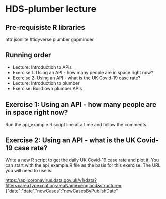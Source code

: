 # HDS-plumber lecture

## Pre-requisiste R libraries

httr
jsonlite
#tidyverse
plumber
gapminder

## Running order

- Lecture: Introduction to APIs
- Exercise 1: Using an API - how many people are in space right now?
- Exercise 2: Using an API - what is the UK Covid-19 case rate?
- Lecture: Introduction to plumber
- Exercise: Build own plumber APIs

## Exercise 1: Using an API - how many people are in space right now?

Run the api_example.R script line at a time and follow the comments.

## Exercise 2: Using an API - what is the UK Covid-19 case rate?

Write a new R script to get the daily UK Covid-19 case rate and plot it.
You can start with the api_example.R file as the basis for this exercise. 
The URL you will need to use is:

https://api.coronavirus.data.gov.uk/v1/data?filters=areaType=nation;areaName=england&structure={"date":"date","newCases":"newCasesByPublishDate"


